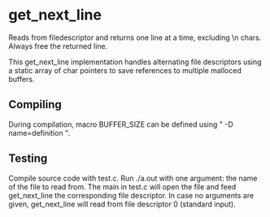 # get_next_line

Reads from filedescriptor and returns one line at a time, excluding \n chars.
Always free the returned line.

This get_next_line implementation handles alternating file descriptors using a static array of char pointers to save references to multiple malloced buffers.

## Compiling
During compilation, macro BUFFER_SIZE can be defined using " -D name=definition ".

## Testing
Compile source code with test.c.
Run ./a.out with one argument: the name of the file to read from.
The main in test.c will open the file and feed get_next_line the corresponding file descriptor.
In case no arguments are given, get_next_line will read from file descriptor 0 (standard input).
